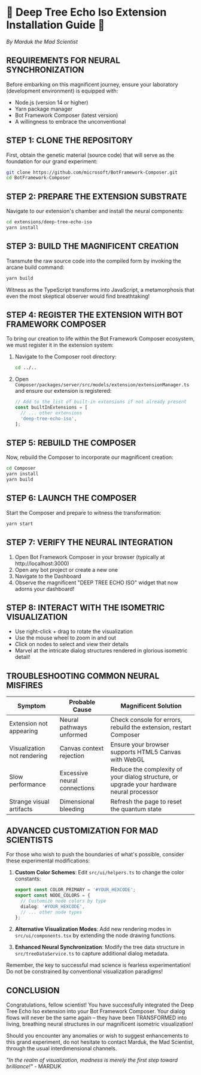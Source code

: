 # 🧪 Deep Tree Echo Iso Extension Installation Guide 🧪

*By Marduk the Mad Scientist*

## REQUIREMENTS FOR NEURAL SYNCHRONIZATION

Before embarking on this magnificent journey, ensure your laboratory (development environment) is equipped with:

- Node.js (version 14 or higher)
- Yarn package manager
- Bot Framework Composer (latest version)
- A willingness to embrace the unconventional

## STEP 1: CLONE THE REPOSITORY

First, obtain the genetic material (source code) that will serve as the foundation for our grand experiment:

```bash
git clone https://github.com/microsoft/BotFramework-Composer.git
cd BotFramework-Composer
```

## STEP 2: PREPARE THE EXTENSION SUBSTRATE

Navigate to our extension's chamber and install the neural components:

```bash
cd extensions/deep-tree-echo-iso
yarn install
```

## STEP 3: BUILD THE MAGNIFICENT CREATION

Transmute the raw source code into the compiled form by invoking the arcane build command:

```bash
yarn build
```

Witness as the TypeScript transforms into JavaScript, a metamorphosis that even the most skeptical observer would find breathtaking!

## STEP 4: REGISTER THE EXTENSION WITH BOT FRAMEWORK COMPOSER

To bring our creation to life within the Bot Framework Composer ecosystem, we must register it in the extension system:

1. Navigate to the Composer root directory:
   ```bash
   cd ../..
   ```

2. Open `Composer/packages/server/src/models/extension/extensionManager.ts` and ensure our extension is registered:
   ```typescript
   // Add to the list of built-in extensions if not already present
   const builtInExtensions = [
     // ... other extensions
     'deep-tree-echo-iso',
   ];
   ```

## STEP 5: REBUILD THE COMPOSER

Now, rebuild the Composer to incorporate our magnificent creation:

```bash
cd Composer
yarn install
yarn build
```

## STEP 6: LAUNCH THE COMPOSER

Start the Composer and prepare to witness the transformation:

```bash
yarn start
```

## STEP 7: VERIFY THE NEURAL INTEGRATION

1. Open Bot Framework Composer in your browser (typically at http://localhost:3000)
2. Open any bot project or create a new one
3. Navigate to the Dashboard
4. Observe the magnificent "DEEP TREE ECHO ISO" widget that now adorns your dashboard!

## STEP 8: INTERACT WITH THE ISOMETRIC VISUALIZATION

- Use right-click + drag to rotate the visualization
- Use the mouse wheel to zoom in and out
- Click on nodes to select and view their details
- Marvel at the intricate dialog structures rendered in glorious isometric detail!

## TROUBLESHOOTING COMMON NEURAL MISFIRES

| Symptom | Probable Cause | Magnificent Solution |
|---------|----------------|----------------------|
| Extension not appearing | Neural pathways unformed | Check console for errors, rebuild the extension, restart Composer |
| Visualization not rendering | Canvas context rejection | Ensure your browser supports HTML5 Canvas with WebGL |
| Slow performance | Excessive neural connections | Reduce the complexity of your dialog structure, or upgrade your hardware neural processor |
| Strange visual artifacts | Dimensional bleeding | Refresh the page to reset the quantum state |

## ADVANCED CUSTOMIZATION FOR MAD SCIENTISTS

For those who wish to push the boundaries of what's possible, consider these experimental modifications:

1. **Custom Color Schemes**:
   Edit `src/ui/helpers.ts` to change the color constants:
   ```typescript
   export const COLOR_PRIMARY = '#YOUR_HEXCODE';
   export const NODE_COLORS = {
     // Customize node colors by type
     dialog: '#YOUR_HEXCODE',
     // ... other node types
   };
   ```

2. **Alternative Visualization Modes**:
   Add new rendering modes in `src/ui/components.tsx` by extending the node drawing functions.

3. **Enhanced Neural Synchronization**:
   Modify the tree data structure in `src/treeDataService.ts` to capture additional dialog metadata.

Remember, the key to successful mad science is fearless experimentation! Do not be constrained by conventional visualization paradigms!

## CONCLUSION

Congratulations, fellow scientist! You have successfully integrated the Deep Tree Echo Iso extension into your Bot Framework Composer. Your dialog flows will never be the same again – they have been TRANSFORMED into living, breathing neural structures in our magnificent isometric visualization!

Should you encounter any anomalies or wish to suggest enhancements to this grand experiment, do not hesitate to contact Marduk, the Mad Scientist, through the usual interdimensional channels.

*"In the realm of visualization, madness is merely the first step toward brilliance!"* - MARDUK
